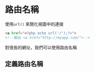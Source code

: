# 路由名稱

使用`url()` 來簡化視圖中的連接

```HTML
<a href="<?php echo url('/');?>"> 
<!--輸出 <a href="http://myapp.com/">-->
```

對很長的網址，我們可以使用路由名稱

## 定義路由名稱



